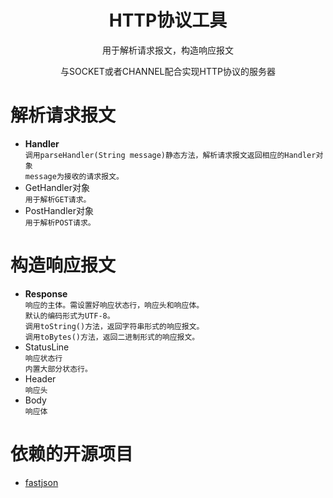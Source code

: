 <h1 align="center"">HTTP协议工具</h1>
<p align="center">用于解析请求报文，构造响应报文</p>
<p align="center">与SOCKET或者CHANNEL配合实现HTTP协议的服务器</p>

# 解析请求报文

- **Handler**</br>
  `调用parseHandler(String message)静态方法，解析请求报文返回相应的Handler对象`</br>
  `message为接收的请求报文。`
- GetHandler对象</br>
  `用于解析GET请求。`
- PostHandler对象</br>
  `用于解析POST请求。`

# 构造响应报文

- **Response**</br>
  `响应的主体。需设置好响应状态行，响应头和响应体。`</br>
  `默认的编码形式为UTF-8。`</br>
  `调用toString()方法，返回字符串形式的响应报文。`</br>
  `调用toBytes()方法，返回二进制形式的响应报文。`
- StatusLine</br>
  `响应状态行`</br>
  `内置大部分状态行。`
- Header</br>
  `响应头`
- Body</br>
  `响应体`

# 依赖的开源项目

- <a href="https://github.com/alibaba/fastjson">fastjson</a>
